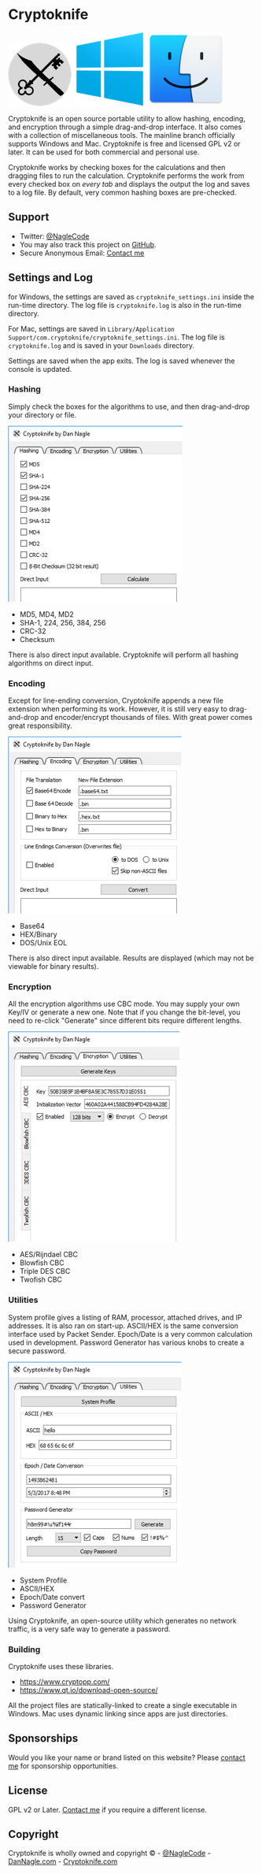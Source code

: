 # Cryptoknife
![Cryptoknife Logo](icon_128x128.png) ![Cryptoknife logo](winlogo150.png) ![Mac logo](maclogo150.png)

Cryptoknife is an open source portable utility to allow hashing, encoding, and encryption through a simple drag-and-drop interface. It also comes with a collection of miscellaneous tools. The mainline branch officially supports Windows and Mac. Cryptoknife is free and licensed GPL v2 or later. It can be used for both commercial and personal use.


Cryptoknife works by checking boxes for the calculations and then dragging files to run the calculation. Cryptoknife performs the work from every checked box on *every tab* and displays the output the log and saves to a log file. By default, very common hashing boxes are pre-checked.




## Support

* Twitter: [@NagleCode](http://twitter.com/naglecode)
* You may also track this project on [GitHub](http://github.com/dannagle/Cryptoknife).
* Secure Anonymous Email: [Contact me](https://cryptoknife.com/contact)

## Settings and Log
for Windows, the settings are saved as `cryptoknife_settings.ini` inside the run-time directory. The log file is `cryptoknife.log` is also in the run-time directory.

For Mac, settings are saved in `Library/Application Support/com.cryptoknife/cryptoknife_settings.ini`. The log file is `cryptoknife.log` and is saved in your `Downloads` directory.

Settings are saved when the app exits. The log is saved whenever the console is updated.


### Hashing
Simply check the boxes for the algorithms to use, and then drag-and-drop your directory or file.

![Cryptoknife Hashing](hashing_tab.png)

* MD5, MD4, MD2
* SHA-1, 224, 256, 384, 256
* CRC-32
* Checksum

There is also direct input available. Cryptoknife will perform all hashing algorithms on direct input.

### Encoding
Except for line-ending conversion, Cryptoknife appends a new file extension when performing its work. However, it is still very easy to drag-and-drop and encoder/encrypt thousands of files. With great power comes great responsibility.

![Cryptoknife Encoding](encoding_tab.png)


  * Base64
  * HEX/Binary
  * DOS/Unix EOL

There is also direct input available. Results are displayed (which may not be viewable for binary results).


### Encryption
All the encryption algorithms use CBC mode. You may supply your own Key/IV or generate a new one. Note that if you change the bit-level, you need to re-click "Generate" since different bits require different lengths.

![Cryptoknife Encoding](encryption_tab.png)

  * AES/Rijndael CBC
  * Blowfish CBC
  * Triple DES CBC
  * Twofish CBC

### Utilities
System profile gives a listing of RAM, processor, attached drives, and IP addresses. It is also ran on start-up. ASCII/HEX is the same conversion interface used by Packet Sender. Epoch/Date is a very common calculation used in development. Password Generator has various knobs to create a secure password.

![Cryptoknife Encoding](utilities_tab.png)

  * System Profile
  * ASCII/HEX
  * Epoch/Date convert
  * Password Generator

Using Cryptoknife, an open-source utility which generates no network traffic, is a very safe way to generate a password.

### Building
Cryptoknife uses these libraries.
* https://www.cryptopp.com/
* https://www.qt.io/download-open-source/

All the project files are statically-linked to create a single executable in Windows. Mac uses dynamic linking since apps are just directories.

## Sponsorships
Would you like your name or brand listed on this website? Please <a href="/contact">contact me</a> for sponsorship opportunities.

## License
GPL v2 or Later. [Contact me](https://cryptoknife.com/contact) if you require a different license.


## Copyright

Cryptoknife is wholly owned and copyright &copy;  -  [@NagleCode](http://twitter.com/NagleCode) - [DanNagle.com](http://DanNagle.com)  -  [Cryptoknife.com](https://cryptoknife.com)
